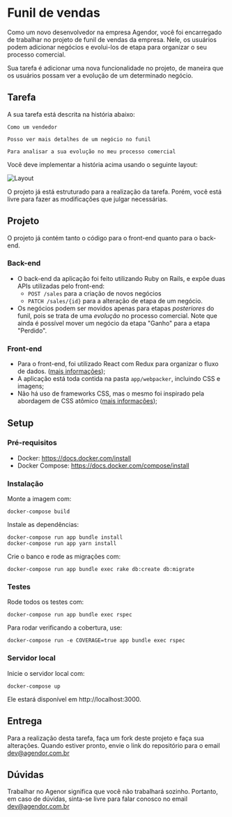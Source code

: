 # Funil de vendas

Como um novo desenvolvedor na empresa Agendor, você foi encarregado de trabalhar
no projeto de funil de vendas da empresa. Nele, os usuários podem adicionar negócios
e evolui-los de etapa para organizar o seu processo comercial.

Sua tarefa é adicionar uma nova funcionalidade no projeto, de maneira que os usuários
possam ver a evolução de um determinado negócio.

## Tarefa

A sua tarefa está descrita na história abaixo:

```
Como um vendedor

Posso ver mais detalhes de um negócio no funil

Para analisar a sua evolução no meu processo comercial
```

Você deve implementar a história acima usando o seguinte layout:

![Layout](https://raw.githubusercontent.com/agendor/sales_funnel/master/app/webpacker/images/box.svg?sanitize=true)

O projeto já está estruturado para a realização da tarefa. Porém, você está livre para
fazer as modificações que julgar necessárias.

## Projeto

O projeto já contém tanto o código para o front-end quanto para o back-end.

### Back-end

- O back-end da aplicação foi feito utilizando Ruby on Rails, e expõe duas APIs
utilizadas pelo front-end:
  - `POST /sales` para a criação de novos negócios
  - `PATCH /sales/{id}` para a alteração de etapa de um negócio.
- Os negócios podem ser movidos apenas para etapas *posteriores* do funil, pois
se trata de uma *evolução* no processo comercial. Note que ainda é possível
mover um negócio da etapa "Ganho" para a etapa "Perdido".

### Front-end

- Para o front-end, foi utilizado React com Redux para organizar o fluxo de dados.
([mais informações](https://redux.js.org));
- A aplicação está toda contida na pasta `app/webpacker`, incluindo CSS e imagens;
- Não há uso de frameworks CSS, mas o mesmo foi inspirado pela abordagem de CSS atômico
([mais informações](https://johnpolacek.github.io/the-case-for-atomic-css.));

## Setup

### Pré-requisitos

- Docker: https://docs.docker.com/install
- Docker Compose: https://docs.docker.com/compose/install

### Instalação

Monte a imagem com:

```
docker-compose build
```

Instale as dependências:
```
docker-compose run app bundle install
docker-compose run app yarn install
```

Crie o banco e rode as migrações com:

```
docker-compose run app bundle exec rake db:create db:migrate
```

### Testes

Rode todos os testes com:

```
docker-compose run app bundle exec rspec
```

Para rodar verificando a cobertura, use:

```
docker-compose run -e COVERAGE=true app bundle exec rspec
```

### Servidor local

Inicie o servidor local com:

```
docker-compose up
```

Ele estará disponível em http://localhost:3000.

## Entrega

Para a realização desta tarefa, faça um fork deste projeto e faça sua alterações. Quando estiver pronto,
envie o link do repositório para o email dev@agendor.com.br

## Dúvidas

Trabalhar no Agenor significa que você não trabalhará sozinho. Portanto, em caso de dúvidas,
sinta-se livre para falar conosco no email dev@agendor.com.br
